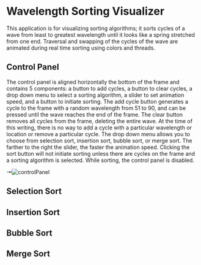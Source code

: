 # Wavelength Sorting Visualizer
This application is for visualizing sorting algorithms; it sorts cycles of a wave from least to greatest wavelength until it looks like a spring stretched from one end. Traversal and swapping of the cycles of the wave are animated during real time sorting using colors and threads.

## Control Panel ##
The control panel is aligned horizontally the bottom of the frame and contains 5 components: a button to add cycles, a button to clear cycles, a drop down menu to select a sorting algorithm, a slider to set animation speed, and a button to initiate sorting. The add cycle button generates a cycle to the frame with a random wavelength from 51 to 90, and can be pressed until the wave reaches the end of the frame. The clear button removes all cycles from the frame, deleting the entire wave. At the time of this writing, there is no way to add a cycle with a particular wavelength or location or remove a particular cycle. The drop down menu allows you to choose from selection sort, insertion sort, bubble sort, or merge sort. The farther to the right the slider, the faster the animation speed. Clicking the sort button will not initiate sorting unless there are cycles on the frame and a sorting algorithm is selected. While sorting, the control panel is disabled.

⇥![controlPanel](https://user-images.githubusercontent.com/72827220/103315789-a5f3d380-49f4-11eb-8021-fe921c766353.gif)

## Selection Sort ##

## Insertion Sort ##

## Bubble Sort ##

## Merge Sort ##
